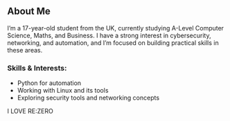 ## About Me

I’m a 17-year-old student from the UK, currently studying A-Level Computer Science, Maths, and Business. I have a strong interest in cybersecurity, networking, and automation, and I’m focused on building practical skills in these areas.

### Skills & Interests:
- Python for automation
-  Working with Linux and its tools
- Exploring security tools and networking concepts

I LOVE RE:ZERO


